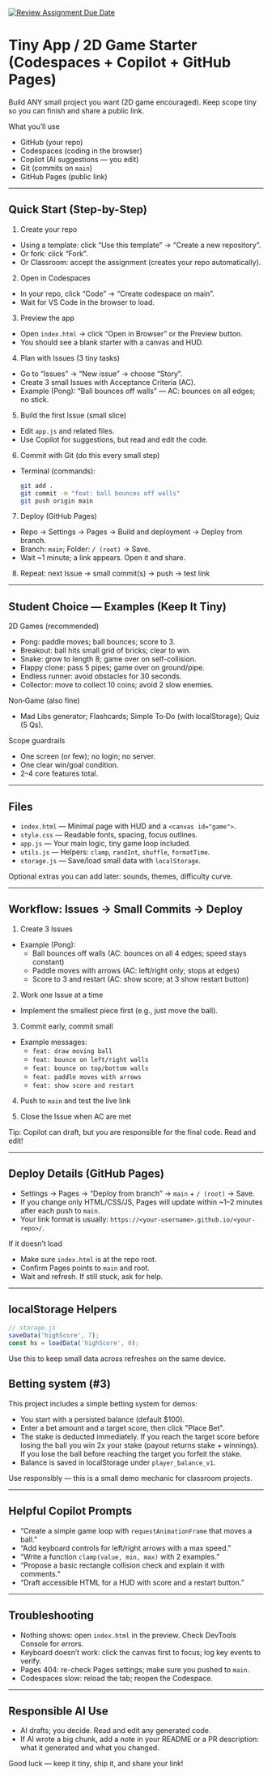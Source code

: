 [![Review Assignment Due Date](https://classroom.github.com/assets/deadline-readme-button-22041afd0340ce965d47ae6ef1cefeee28c7c493a6346c4f15d667ab976d596c.svg)](https://classroom.github.com/a/DMgPsbn3)
# Tiny App / 2D Game Starter (Codespaces + Copilot + GitHub Pages)

Build ANY small project you want (2D game encouraged). Keep scope tiny so you can finish and share a public link.

What you’ll use
- GitHub (your repo)
- Codespaces (coding in the browser)
- Copilot (AI suggestions — you edit)
- Git (commits on `main`)
- GitHub Pages (public link)

---

## Quick Start (Step-by-Step)

1) Create your repo
- Using a template: click “Use this template” → “Create a new repository”.
- Or fork: click “Fork”.
- Or Classroom: accept the assignment (creates your repo automatically).

2) Open in Codespaces
- In your repo, click “Code” → “Create codespace on main”.
- Wait for VS Code in the browser to load.

3) Preview the app
- Open `index.html` → click “Open in Browser” or the Preview button.
- You should see a blank starter with a canvas and HUD.

4) Plan with Issues (3 tiny tasks)
- Go to “Issues” → “New issue” → choose “Story”.
- Create 3 small Issues with Acceptance Criteria (AC).
- Example (Pong): “Ball bounces off walls” — AC: bounces on all edges; no stick.

5) Build the first Issue (small slice)
- Edit `app.js` and related files.
- Use Copilot for suggestions, but read and edit the code.

6) Commit with Git (do this every small step)
- Terminal (commands):
  ```bash
  git add .
  git commit -m "feat: ball bounces off walls"
  git push origin main
  ```

7) Deploy (GitHub Pages)
- Repo → Settings → Pages → Build and deployment → Deploy from branch.
- Branch: `main`; Folder: `/ (root)` → Save.
- Wait ~1 minute; a link appears. Open it and share.

8) Repeat: next Issue → small commit(s) → push → test link

---

## Student Choice — Examples (Keep It Tiny)

2D Games (recommended)
- Pong: paddle moves; ball bounces; score to 3.
- Breakout: ball hits small grid of bricks; clear to win.
- Snake: grow to length 8; game over on self-collision.
- Flappy clone: pass 5 pipes; game over on ground/pipe.
- Endless runner: avoid obstacles for 30 seconds.
- Collector: move to collect 10 coins; avoid 2 slow enemies.

Non‑Game (also fine)
- Mad Libs generator; Flashcards; Simple To‑Do (with localStorage); Quiz (5 Qs).

Scope guardrails
- One screen (or few); no login; no server.
- One clear win/goal condition.
- 2–4 core features total.

---

## Files

- `index.html` — Minimal page with HUD and a `<canvas id="game">`.
- `style.css` — Readable fonts, spacing, focus outlines.
- `app.js` — Your main logic, tiny game loop included.
- `utils.js` — Helpers: `clamp`, `randInt`, `shuffle`, `formatTime`.
- `storage.js` — Save/load small data with `localStorage`.

Optional extras you can add later: sounds, themes, difficulty curve.

---

## Workflow: Issues → Small Commits → Deploy

1) Create 3 Issues
- Example (Pong):
  - Ball bounces off walls (AC: bounces on all 4 edges; speed stays constant)
  - Paddle moves with arrows (AC: left/right only; stops at edges)
  - Score to 3 and restart (AC: show score; at 3 show restart button)

2) Work one Issue at a time
- Implement the smallest piece first (e.g., just move the ball).

3) Commit early, commit small
- Example messages:
  - `feat: draw moving ball`
  - `feat: bounce on left/right walls`
  - `feat: bounce on top/bottom walls`
  - `feat: paddle moves with arrows`
  - `feat: show score and restart`

4) Push to `main` and test the live link

5) Close the Issue when AC are met

Tip: Copilot can draft, but you are responsible for the final code. Read and edit!

---

## Deploy Details (GitHub Pages)

- Settings → Pages → “Deploy from branch” → `main` + `/ (root)` → Save.
- If you change only HTML/CSS/JS, Pages will update within ~1–2 minutes after each push to `main`.
- Your link format is usually: `https://<your-username>.github.io/<your-repo>/`.

If it doesn’t load
- Make sure `index.html` is at the repo root.
- Confirm Pages points to `main` and root.
- Wait and refresh. If still stuck, ask for help.

---

## localStorage Helpers

```js
// storage.js
saveData('highScore', 7);
const hs = loadData('highScore', 0);
```

Use this to keep small data across refreshes on the same device.

## Betting system (#3)

This project includes a simple betting system for demos:
- You start with a persisted balance (default $100).
- Enter a bet amount and a target score, then click "Place Bet".
- The stake is deducted immediately. If you reach the target score before losing the ball you win 2x your stake (payout returns stake + winnings). If you lose the ball before reaching the target you forfeit the stake.
- Balance is saved in localStorage under `player_balance_v1`.

Use responsibly — this is a small demo mechanic for classroom projects.

---

## Helpful Copilot Prompts

- “Create a simple game loop with `requestAnimationFrame` that moves a ball.”
- “Add keyboard controls for left/right arrows with a max speed.”
- “Write a function `clamp(value, min, max)` with 2 examples.”
- “Propose a basic rectangle collision check and explain it with comments.”
- “Draft accessible HTML for a HUD with score and a restart button.”

---

## Troubleshooting

- Nothing shows: open `index.html` in the preview. Check DevTools Console for errors.
- Keyboard doesn’t work: click the canvas first to focus; log key events to verify.
- Pages 404: re-check Pages settings; make sure you pushed to `main`.
- Codespaces slow: reload the tab; reopen the Codespace.

---

## Responsible AI Use

- AI drafts; you decide. Read and edit any generated code.
- If AI wrote a big chunk, add a note in your README or a PR description: what it generated and what you changed.

Good luck — keep it tiny, ship it, and share your link!


